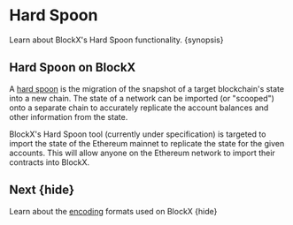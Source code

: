 <!--
order: 6
-->

# Hard Spoon

Learn about BlockX's Hard Spoon functionality. {synopsis}

## Hard Spoon on BlockX

A [hard spoon](https://blog.cosmos.network/introducing-the-hard-spoon-4a9288d3f0df) is the migration of the snapshot of a target blockchain's state into a new chain. The state of a network can be imported (or "scooped") onto a separate chain to accurately replicate the account balances and other information from the state.

BlockX's Hard Spoon tool (currently under specification) is targeted to import the state of the Ethereum mainnet to replicate the state for the given accounts. This will allow anyone on the Ethereum network to import their contracts into BlockX.

## Next {hide}

Learn about the [encoding](./../core/encoding.md) formats used on BlockX {hide}
